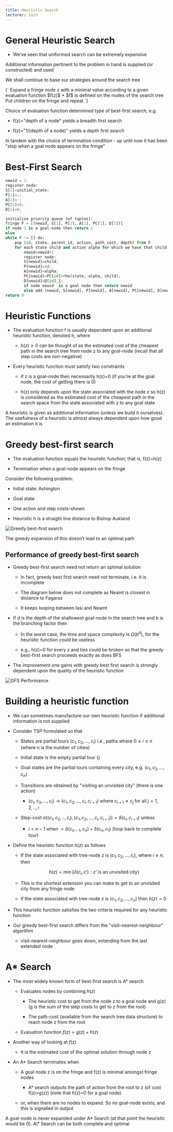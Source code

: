 ```yaml
---
title: Heuristic Search
lecturer: Iain
---
```


# General Heuristic Search

-   We’ve seen that uniformed search can be extremely expensive

<Definition name="Heuristic Search (Informed Search)">
Additional information pertinent to the problem in hand is supplied (or constructed) and used
</Definition>

We shall continue to base our strategies around the search tree

<Definition name="Best-First Search">
{`
Expand a fringe node z with a minimal value according to a given evaluation function $f(z)$
* $f$ is defined on the nodes of the search tree
Put children on the fringe and repeat
`}
</Definition>

Choice of evaluation function determined type of best-first search, e.g.

-   f(z)="depth of a node" yields a breadth first search

-   f(z)="1/(depth of a node)" yields a depth first search

In tandem with the choice of termination condition - up until now it has
been "stop when a goal node appears on the fringe"

# Best-First Search

```python
newid = 1
register node:
S[1]=initial_state;
P[1]=-;
A[1]=-;
PC[1]=0;
D[1]=0;

initialise priority queue (of tuples):
fringe F = [(newid, S[1], P[1], A[1], PC[1], D[1])]
if node 1 is a goal-node then return 1
else
while F != [] do:
    pop (id, state, parent_id, action, path_cost, depth) from F
    for each state child and action alpha for which we have that child in phi(state, alpha) do:
        newid=newid+1
        register node:
        S[newid]=child;
        P[newid]=id;
        A[newid]=alpha;
        PC[newid]=PC[id]+rho(state, alpha, child);
        D[newid]=D[id]_1;
        if node newid  is a goal node then return newid
        else add (newid, S[newid], P[newid], A[newid], PC[newid], D[newid]) to F
return 0
```

# Heuristic Functions

-   The evaluation function f is usually dependent upon an additional
    heuristic function, denoted h, where

    -   $h(z)\geqslant 0$ can be thought of as the estimated cost of the
        cheapest path in the search tree from node z to any goal-node
        (recall that all step costs are non-negative)

-   Every heuristic function must satisfy two constraints

    -   if z is a goal-node then necessarily h(z)=0 (if you’re at the
        goal node, the cost of getting there is 0)

    -   h(z) only depends upon the state associated with the node z so
        h(z) is considered as the estimated cost of the cheapest path in
        the search space from the state associated with z to any goal
        state

<Definition name="Heuristics">
A heuristic is given as additional information (unless we build it ourselves).
The usefulness of a heuristic is almost always dependent upon how good an estimation it is
</Definition>

# Greedy best-first search

-   The evaluation function equals the heuristic function; that is,
    f(z)=h(z)

-   Termination when a goal-node appears on the fringe

Consider the following problem:

-   Initial state: Ashington

-   Goal state

-   One action and step costs-shown

-   Heuristic h is a straight line distance to Bishop Aukland

![Greedy best-first search](/img/Year_2/Software_Methodologies/AI_Search/Heuristic/a_to_b.webp)

The greedy expansion of this doesn’t lead to an optimal path

## Performance of greedy best-first search

-   Greedy best-first search need not return an optimal solution

    -   In fact, greedy best first search need not terminate, i.e. it is
        incomplete

    -   The diagram below does not complete as Neamt is closest in
        distance to Fagaras

    -   It keeps looping between Iasi and Neamt

-   If d is the depth of the shallowest goal-node in the search tree and
    b is the branching factor then

    -   In the worst case, the time and space complexity is
        $\Omega(b^d)$, for the heuristic function could be useless

    -   e.g., h(z)=0 for every z and ties could be broken so that the
        greedy best-first search proceeds exactly as does BFS

-   The improvement one gains with greedy best first search is strongly
    dependent upon the quality of the heuristic function

![GFS Performance](/img/Year_2/Software_Methodologies/AI_Search/Heuristic/lasi.webp)

# Building a heuristic function

-   We can sometimes manufacture our own heuristic function if
    additional information is not supplied

-   Consider TSP formulated so that

    -   States are partial tours $(c_1,c_2,...,c_i)$ i.e., paths where
        $0\leqslant i\leqslant n$ (where n is the number of cities)

    -   Initial state is the empty partial tour ()

    -   Goal states are the partial tours containing every city, e.g.
        $(c_1,c_2,...,c_n)$

    -   Transitions are obtained by "visiting an unvisited city" (there
        is one action)

        -   $(c_1,c_2,...,c_i)\rightarrow (c_1,c_2,...,c_i,c_{i+1})$
            where $c_{i+1}\neq c_j$ for all $j=1,2,..,i$

    -   Step-cost
        $\sigma((c_1,c_2,..,c_i),(c_1,c_2,...,c_i,c_{i+1}))=\delta(c_i,c_{i+1})$
        unless

        -   $i=n-1$ when $=\delta(c_{n-1},c_n)+\delta(c_n,c_1)$ (loop
            back to complete tour)

-   Define the heuristic function $h(z)$ as follows

    -   If the state associated with tree-node z is $(c_1,c_2,...,c_i)$,
        where $i\neq n$, then

        $$
        h(z)=\min\{\delta(c_i,c'): \text{c' is an unvisited city}\}
        $$

    -   This is the shortest extension you can make to get to an
        unvisited city from any fringe node

    -   if the state associated with tree-node z is $(c_1,c_2,...,c_n)$
        then $h(z)=0$

-   This heuristic function satisfies the two criteria required for any
    heuristic function

-   Our greedy best-first search differs from the
    "visit-nearest-neighbour" algorithm

    -   visit-nearest-neighbour goes down, extending from the last
        extended node

# A\* Search

-   The most widely known form of best-first search is A\* search

    -   Evaluates nodes by combining $h(z)$

        -   The heuristic cost to get from the node z to a goal node and
            g(z) (g is the sum of the step costs to get to z from the
            root)

        -   The path-cost (available from the search tree data
            structure) to reach node z from the root

    -   Evaluation function $f(z)=g(z)+h(z)$

-   Another way of looking at $f(z)$

    -   It is the estimated cost of the optimal solution through node z

-   An A\* Search terminates when

    -   A goal node z is on the fringe and f(z) is minimal amongst
        fringe nodes

        -   A\* search outputs the path of action from the root to z (of
            cost f(z)=g(z)) (note that h(z)=0 for a goal node)

    -   or, when there are no nodes to expand. So no goal-node exists,
        and this is signalled in output

<Important>
A goal-node is never expanded under A* Search (at that point the heuristic would be 0). A\* Search can be both complete and optimal
</Important>
